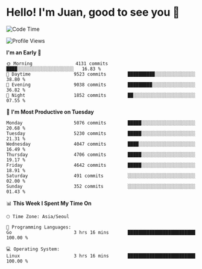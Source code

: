 # Hello! I'm Juan, good to see you 👋

<!--
**Y-k-Y/Y-k-Y** is a ✨ _special_ ✨ repository because its `README.md` (this file) appears on your GitHub profile.

Here are some ideas to get you started:

- 🔭 I’m currently working on ...
- 🌱 I’m currently learning ...
- 👯 I’m looking to collaborate on ...
- 🤔 I’m looking for help with ...
- 💬 Ask me about ...
- 📫 How to reach me: ...
- 😄 Pronouns: ...
- ⚡ Fun fact: ...
-->
<!--
![Profile views](https://gpvc.arturio.dev/Y-k-Y)

[![Omid Nikrah StackOverflow](https://github-readme-stackoverflow.vercel.app/?userID=9517076)](https://stackoverflow.com/users/9517076/i-have-10-fingers)
-->

<!--START_SECTION:waka-->
![Code Time](http://img.shields.io/badge/Code%20Time-1%2C782%20hrs%2059%20mins-blue)

![Profile Views](http://img.shields.io/badge/Profile%20Views-0-blue)

**I'm an Early 🐤** 

```text
🌞 Morning                4131 commits        ████░░░░░░░░░░░░░░░░░░░░░   16.83 % 
🌆 Daytime                9523 commits        ██████████░░░░░░░░░░░░░░░   38.80 % 
🌃 Evening                9038 commits        █████████░░░░░░░░░░░░░░░░   36.82 % 
🌙 Night                  1852 commits        ██░░░░░░░░░░░░░░░░░░░░░░░   07.55 % 
```
📅 **I'm Most Productive on Tuesday** 

```text
Monday                   5076 commits        █████░░░░░░░░░░░░░░░░░░░░   20.68 % 
Tuesday                  5230 commits        █████░░░░░░░░░░░░░░░░░░░░   21.31 % 
Wednesday                4047 commits        ████░░░░░░░░░░░░░░░░░░░░░   16.49 % 
Thursday                 4706 commits        █████░░░░░░░░░░░░░░░░░░░░   19.17 % 
Friday                   4642 commits        █████░░░░░░░░░░░░░░░░░░░░   18.91 % 
Saturday                 491 commits         ░░░░░░░░░░░░░░░░░░░░░░░░░   02.00 % 
Sunday                   352 commits         ░░░░░░░░░░░░░░░░░░░░░░░░░   01.43 % 
```


📊 **This Week I Spent My Time On** 

```text
🕑︎ Time Zone: Asia/Seoul

💬 Programming Languages: 
Go                       3 hrs 16 mins       █████████████████████████   100.00 % 

💻 Operating System: 
Linux                    3 hrs 16 mins       █████████████████████████   100.00 % 
```


<!--END_SECTION:waka-->
